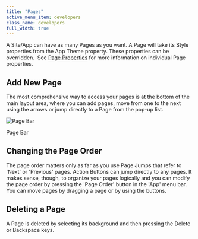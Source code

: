 ```yaml
---
title: "Pages"
active_menu_item: developers
class_name: developers
full_width: true
---
```



A Site/App can have as many Pages as you want. A Page will take its Style properties from the App Theme property. These properties can be overridden.  See [Page Properties](/developers/user-guide/product-guide/widget-properties-events/page-properties) for more information on individual Page properties.

## Add New Page

The most comprehensive way to access your pages is at the bottom of the main layout area, where you can add pages, move from one to the next using the arrows or jump directly to a Page from the pop-up list.

![Page Bar](/img/docs/page_bar.zoom49.png)

Page Bar

## Changing the Page Order

The page order matters only as far as you use Page Jumps that refer to 'Next' or 'Previous' pages. Action Buttons can jump directly to any pages. It makes sense, though, to organize your pages logically and you can modify the page order by pressing the 'Page Order' button in the 'App' menu bar. You can move pages by dragging a page or by using the buttons.

## Deleting a Page

A Page is deleted by selecting its background and then pressing the Delete or Backspace keys.

